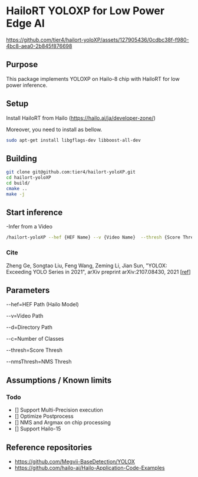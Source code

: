 # HailoRT YOLOXP for Low Power Edge AI


https://github.com/tier4/hailort-yoloXP/assets/127905436/0cdbc38f-f980-4bc8-aea0-2b845f876698


## Purpose

This package implements YOLOXP on Hailo-8 chip with HailoRT for low power inference.
## Setup

Install HailoRT from Hailo (https://hailo.ai/ja/developer-zone/)

Moreover, you need to install as bellow.
```bash
sudo apt-get install libgflags-dev libboost-all-dev
```

## Building

```bash
git clone git@github.com:tier4/hailort-yoloXP.git
cd hailort-yoloXP
cd build/
cmake ..
make -j
```

## Start inference

-Infer from a Video

```bash
/hailort-yoloXP --hef {HEF Name} --v {Video Name}  --thresh {Score Thresh} --c {numClasses}
```

### Cite

Zheng Ge, Songtao Liu, Feng Wang, Zeming Li, Jian Sun, "YOLOX: Exceeding YOLO Series in 2021", arXiv preprint arXiv:2107.08430, 2021 [[ref](https://arxiv.org/abs/2107.08430)]


## Parameters

--hef=HEF Path (Hailo Model)

--v=Video Path

--d=Directory Path

--c=Number of Classes

--thresh=Score Thresh

--nmsThresh=NMS Thresh

## Assumptions / Known limits

### Todo

- [] Support Multi-Precision execution
- [] Optimize Postprocess
- [] NMS and Argmax on chip processing
- [] Support Hailo-15

## Reference repositories

- <https://github.com/Megvii-BaseDetection/YOLOX>
- <https://github.com/hailo-ai/Hailo-Application-Code-Examples>
